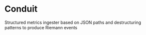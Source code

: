 # Conduit
Structured metrics ingester based on JSON paths and destructuring patterns to produce Riemann events
